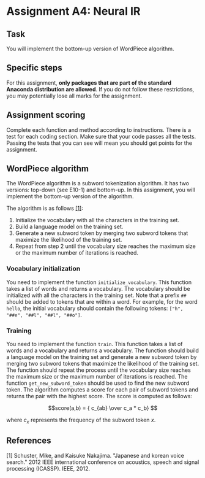 # Assignment A4: Neural IR

## Task

You will implement the bottom-up version of WordPiece algorithm.  

## Specific steps

For this assignment, **only packages that are part of the standard Anaconda distribution are allowed**.
If you do not follow these restrictions, you may potentially lose all marks for the assignment.

## Assignment scoring

Complete each function and method according to instructions. There is a test for each coding section. Make sure that your code passes all the tests.
Passing the tests that you can see will mean you should get points for the assignment.

## WordPiece algorithm

The WordPiece algorithm is a subword tokenization algorithm. It has two versions: top-down (see E10-1) and bottom-up. In this assignment, you will implement the bottom-up version of the algorithm.

The algorithm is as follows [[1]](#1):

1. Initialize the vocabulary with all the characters in the training set.
2. Build a language model on the training set.
3. Generate a new subword token by merging two subword tokens that maximize the likelihood of the training set.
4. Repeat from step 2 until the vocabulary size reaches the maximum size or the maximum number of iterations is reached.

### Vocabulary initialization

You need to implement the function `initialize_vocabulary`. This function takes a list of words and returns a vocabulary. The vocabulary should be initialized with all the characters in the training set. Note that a prefix `##` should be added to tokens that are within a word. For example, for the word `hello`, the initial vocabulary should contain the following tokens: `["h", "##e", "##l", "##l", "##o"]`.

### Training

You need to implement the function `train`. This function takes a list of words and a vocabulary and returns a vocabulary. The function should build a language model on the training set and generate a new subword token by merging two subword tokens that maximize the likelihood of the training set. The function should repeat the process until the vocabulary size reaches the maximum size or the maximum number of iterations is reached.
The function `get_new_subword_token` should be used to find the new subword token. The algorithm computes a score for each pair of subword tokens and returns the pair with the highest score. The score is computed as follows:

$$score(a,b) = { c_{ab} \over c_a * c_b} $$

where $c_x$ represents the frequency of the subword token $x$.

## References

<a id="1">[1]</a> Schuster, Mike, and Kaisuke Nakajima. "Japanese and korean voice search." 2012 IEEE international conference on acoustics, speech and signal processing (ICASSP). IEEE, 2012.
